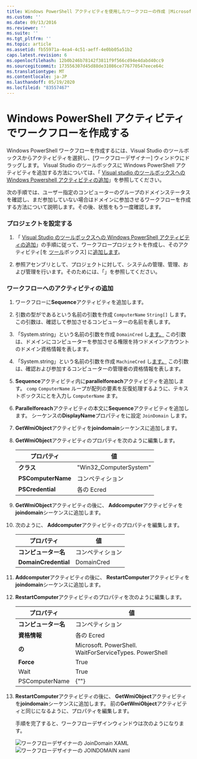 ```yaml
---
title: Windows PowerShell アクティビティを使用したワークフローの作成 |Microsoft Docs
ms.custom: ''
ms.date: 09/13/2016
ms.reviewer: ''
ms.suite: ''
ms.tgt_pltfrm: ''
ms.topic: article
ms.assetid: fb55971a-4ea4-4c51-aeff-4e0bb05a51b2
caps.latest.revision: 6
ms.openlocfilehash: 12b0b246b78142f3811f9f566cd94e4dabd40cc9
ms.sourcegitcommit: 173556307d45d88de31086ce776770547eece64c
ms.translationtype: MT
ms.contentlocale: ja-JP
ms.lasthandoff: 05/19/2020
ms.locfileid: "83557467"
---
```

# <a name="creating-a-workflow-with-windows-powershell-activities"></a>Windows PowerShell アクティビティでワークフローを作成する

Windows PowerShell ワークフローを作成するには、Visual Studio のツールボックスからアクティビティを選択し、[ワークフローデザイナー] ウィンドウにドラッグします。 Visual Studio のツールボックスに Windows PowerShell アクティビティを追加する方法については、「 [Visual studio のツールボックスへの Windows Powershell アクティビティの追加](./adding-windows-powershell-activities-to-the-visual-studio-toolbox.md)」を参照してください。

次の手順では、ユーザー指定のコンピューターのグループのドメインステータスを確認し、まだ参加していない場合はドメインに参加させるワークフローを作成する方法について説明します。その後、状態をもう一度確認します。

### <a name="setting-up-the-project"></a>プロジェクトを設定する

1. 「 [Visual Studio のツールボックスへの Windows PowerShell アクティビティの追加](./adding-windows-powershell-activities-to-the-visual-studio-toolbox.md)」の手順に従って、ワークフロープロジェクトを作成し、そのアクティビティ[を [ツール](/dotnet/api/Microsoft.PowerShell.Activities)ボックス] に[追加します](/dotnet/api/Microsoft.PowerShell.Management.Activities)。

2. 参照アセンブリとして、プロジェクトに対して、システムの管理、管理、および管理を行います。そのためには、「」を参照してください。

### <a name="adding-activities-to-the-workflow"></a>ワークフローへのアクティビティの追加

1. ワークフローに**Sequence**アクティビティを追加します。

2. 引数の型がであるという名前の引数を作成 `ComputerName` `String[]` します。 この引数は、確認して参加させるコンピューターの名前を表します。

3. 「System.string」という名前の引数を作成 `DomainCred` し[ます。](/dotnet/api/System.Management.Automation.PSCredential) この引数は、ドメインにコンピューターを参加させる権限を持つドメインアカウントのドメイン資格情報を表します。

4. 「System.string」という名前の引数を作成 `MachineCred` し[ます。](/dotnet/api/System.Management.Automation.PSCredential) この引数は、確認および参加するコンピューターの管理者の資格情報を表します。

5. **Sequence**アクティビティ内に**parallelforeach**アクティビティを追加します。 `comp` `ComputerName` ループが配列の要素を反復処理するように、テキストボックスにとを入力し `ComputerName` ます。

6. **Parallelforeach**アクティビティの本文に**Sequence**アクティビティを追加します。 シーケンスの**DisplayName**プロパティをに設定 `JoinDomain` します。

7. **GetWmiObject**アクティビティを**joindomain**シーケンスに追加します。

8. **GetWmiObject**アクティビティのプロパティを次のように編集します。

   |プロパティ|値|
   |--------------|-----------|
   |**クラス**|"Win32_ComputerSystem"|
   |**PSComputerName**|コンペティション|
   |**PSCredential**|各の Ecred|

9. **GetWmiObject**アクティビティの後に、 **Addcomputer**アクティビティを**joindomain**シーケンスに追加します。

10. 次のように、 **Addcomputer**アクティビティのプロパティを編集します。

    |プロパティ|値|
    |--------------|-----------|
    |**コンピューター名**|コンペティション|
    |**DomainCredential**|DomainCred|

11. **Addcomputer**アクティビティの後に、 **RestartComputer**アクティビティを**joindomain**シーケンスに追加します。

12. **RestartComputer**アクティビティのプロパティを次のように編集します。

    |プロパティ|値|
    |--------------|-----------|
    |**コンピューター名**|コンペティション|
    |**資格情報**|各の Ecred|
    |**の**|Microsoft. PowerShell. WaitForServiceTypes. PowerShell|
    |**Force**|True|
    |Wait|True|
    |PSComputerName|{""}|

13. **RestartComputer**アクティビティの後に、 **GetWmiObject**アクティビティを**joindomain**シーケンスに追加します。 前の**GetWmiObject**アクティビティと同じになるように、プロパティを編集します。

    手順を完了すると、ワークフローデザインウィンドウは次のようになります。

    ![ワークフローデザイナーの JoinDomain XAML ](media/creating-a-workflow-with-windows-powershell-activities/joindomainworkflow.png)
     ![ワークフローデザイナーの JOINDOMAIN xaml](media/creating-a-workflow-with-windows-powershell-activities/joindomainworkflow.png "JoinDomainWorkflow")
